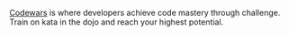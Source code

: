 [Codewars](https://www.codewars.com) is where developers achieve code mastery through challenge. Train on kata in the dojo and reach your highest potential.

